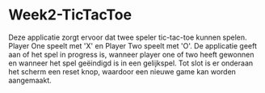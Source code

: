 # Week2-TicTacToe

Deze applicatie zorgt ervoor dat twee speler tic-tac-toe kunnen spelen. Player One speelt met 'X' en Player Two speelt met 'O'. 
De applicatie geeft aan of het spel in progress is, wanneer player one of two heeft gewonnen en wanneer het spel geëindigd is in een gelijkspel.
Tot slot is er onderaan het scherm een reset knop, waardoor een nieuwe game kan worden aangemaakt.

<img src="">
